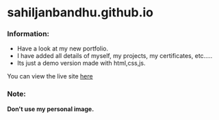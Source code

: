 # sahiljanbandhu.github.io
### Information:
- Have a look at my new portfolio.
- I have added all details of myself, my projects, my certificates, etc.....
- Its just a demo version made with html,css,js.

You can view the live site [here](https://sahiljanbandhu.github.io/myportfolio/)

### Note:
**Don't use my personal image.**
